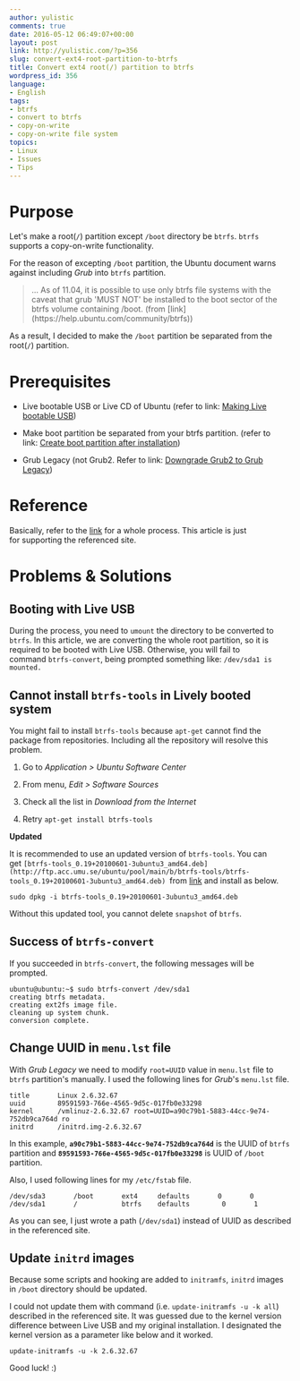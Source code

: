 ```yaml
---
author: yulistic
comments: true
date: 2016-05-12 06:49:07+00:00
layout: post
link: http://yulistic.com/?p=356
slug: convert-ext4-root-partition-to-btrfs
title: Convert ext4 root(/) partition to btrfs
wordpress_id: 356
language:
- English
tags:
- btrfs
- convert to btrfs
- copy-on-write
- copy-on-write file system
topics:
- Linux
- Issues
- Tips
---
```


# Purpose


Let's make a root(`/`) partition except `/boot` directory be `btrfs`. `btrfs` supports a copy-on-write functionality.

For the reason of excepting `/boot` partition, the Ubuntu document warns against including _Grub_ into `btrfs` partition.


<blockquote>... As of 11.04, it is possible to use only btrfs file systems with the caveat that grub 'MUST NOT' be installed to the boot sector of the btrfs volume containing /boot. (from [link](https://help.ubuntu.com/community/btrfs))</blockquote>


As a result, I decided to make the `/boot` partition be separated from the root(`/`) partition.


# Prerequisites





	
  * Live bootable USB or Live CD of Ubuntu (refer to link: [Making Live bootable USB](http://yulistic.com/problems-solutions/361))

	
  * Make boot partition be separated from your btrfs partition. (refer to link: [Create boot partition after installation](http://yulistic.com/problems-solutions/330))

	
  * Grub Legacy (not Grub2. Refer to link: [Downgrade Grub2 to Grub Legacy](http://yulistic.com/en/linux-2/399))




# Reference


Basically, refer to the [link](http://ubuntuforums.org/showthread.php?t=1389279) for a whole process. This article is just for supporting the referenced site.


# Problems & Solutions




## Booting with Live USB


During the process, you need to `umount` the directory to be converted to `btrfs`. In this article, we are converting the whole root partition, so it is required to be booted with Live USB. Otherwise, you will fail to command `btrfs-convert`, being prompted something like: `/dev/sda1 is mounted.`


## Cannot install `btrfs-tools` in Lively booted system


You might fail to install `btrfs-tools` because `apt-get` cannot find the package from repositories. Including all the repository will resolve this problem.



	
  1. Go to _Application > Ubuntu Software Center_

	
  2. From menu, _Edit > Software Sources_

	
  3. Check all the list in _Download from the Internet_

	
  4. Retry `apt-get install btrfs-tools`


**Updated**

It is recommended to use an updated version of `btrfs-tools`. You can get `[btrfs-tools_0.19+20100601-3ubuntu3_amd64.deb](http://ftp.acc.umu.se/ubuntu/pool/main/b/btrfs-tools/btrfs-tools_0.19+20100601-3ubuntu3_amd64.deb) `from [link](http://ftp.acc.umu.se/ubuntu/pool/main/b/btrfs-tools/) and install as below.

    
    sudo dpkg -i btrfs-tools_0.19+20100601-3ubuntu3_amd64.deb


Without this updated tool, you cannot delete `snapshot` of `btrfs`.


## Success of `btrfs-convert`


If you succeeded in `btrfs-convert`, the following messages will be prompted.

    
    ubuntu@ubuntu:~$ sudo btrfs-convert /dev/sda1
    creating btrfs metadata.
    creating ext2fs image file.
    cleaning up system chunk.
    conversion complete.
    




## Change UUID in `menu.lst` file


With _Grub Legacy_ we need to modify `root=UUID` value in `menu.lst` file to `btrfs` partition's manually. I used the following lines for _Grub_'s `menu.lst` file.

    
    title       Linux 2.6.32.67
    uuid        89591593-766e-4565-9d5c-017fb0e33298
    kernel      /vmlinuz-2.6.32.67 root=UUID=a90c79b1-5883-44cc-9e74-752db9ca764d ro
    initrd      /initrd.img-2.6.32.67


In this example, **`a90c79b1-5883-44cc-9e74-752db9ca764d`** is the UUID of `btrfs` partition and **`89591593-766e-4565-9d5c-017fb0e33298`** is UUID of `/boot` partition.

Also, I used following lines for my `/etc/fstab` file.

    
    /dev/sda3       /boot       ext4     defaults       0       0   
    /dev/sda1       /           btrfs    defaults        0       1


As you can see, I just wrote a path (`/dev/sda1`) instead of UUID as described in the referenced site.


## Update `initrd` images


Because some scripts and hooking are added to `initramfs`, `initrd` images in `/boot` directory should be updated.

I could not update them with command (i.e. `update-initramfs -u -k all`) described in the referenced site. It was guessed due to the kernel version difference between Live USB and my original installation. I designated the kernel version as a parameter like below and it worked.

    
    update-initramfs -u -k 2.6.32.67


Good luck! :)
